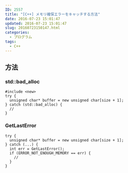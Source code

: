 ```yaml
---
ID: 2557
title: "[C++] メモリ確保エラーをキャッチする方法"
date: 2016-07-23 15:01:47
updated: 2016-07-23 15:01:47
slug: 20160723150147.html
categories:
  - プログラム
tags:
  - C++
---
```


<!--more-->
<h2>方法</h2>
<h3>std::bad_alloc</h3>
<pre class="cpp"><code>#include &lt;new&gt;
try {
  unsigned char* buffer = new unsigned char[size + 1];
} catch (std::bad_alloc) {
  // 
}
</code></pre>

<h3>GetLastError</h3>
<pre class="cpp"><code>try {
  unsigned char* buffer = new unsigned char[size + 1];
} catch (...) {
  int err = GetLastError();
  if (ERROR_NOT_ENOUGH_MEMORY == err) {
    //
  }
}</code></pre>
